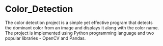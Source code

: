 # Color_Detection
The color detection project is a simple yet effective program that detects the dominant color from an image and displays it along with the color name. The project is implemented using Python programming language and two popular libraries - OpenCV and Pandas.
